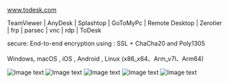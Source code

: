 www.todesk.com

TeamViewer | AnyDesk | Splashtop | GoToMyPc | Remote Desktop | Zerotier | frp | parsec | vnc | rdp | ToDesk

secure: End-to-end encryption using : SSL + ChaCha20 and Poly1305 <br /><br />
Windows, macOS , iOS , Android , Linux (x86_x64、Arm_v7l、Arm64) <br />

![Image text](https://raw.githubusercontent.com/ji4ozhu/ToDesk/main/todesk.png)
![Image text](https://raw.githubusercontent.com/ji4ozhu/ToDesk/main/lite.png)
![Image text](https://raw.githubusercontent.com/ji4ozhu/ToDesk/main/tdlite.png)
![Image text](https://docs.todesk.com/images/windows.png)
![Image text](https://docs.todesk.com/images/main.png)
